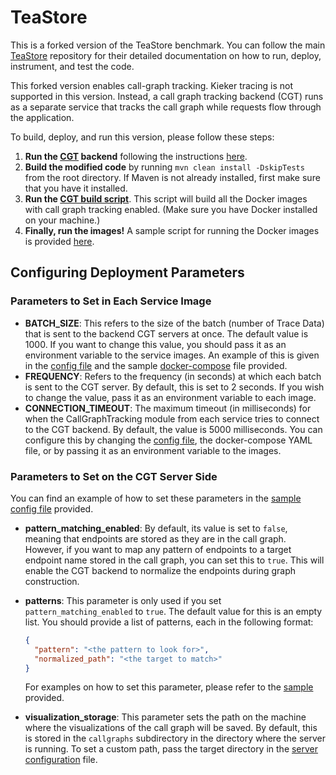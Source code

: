 # TeaStore

This is a forked version of the TeaStore benchmark. You can follow the main [TeaStore](https://github.com/DescartesResearch/TeaStore) repository for their detailed documentation on how to run, deploy, instrument, and test the code. 

This forked version enables call-graph tracking. Kieker tracing is not supported in this version. Instead, a call graph tracking backend (CGT) runs as a separate service that tracks the call graph while requests flow through the application.

To build, deploy, and run this version, please follow these steps:

1. **Run the [CGT](./CGT/) backend** following the instructions [here](./CGT/README.md).
2. **Build the modified code** by running `mvn clean install -DskipTests` from the root directory. If Maven is not already installed, first make sure that you have it installed.
3. **Run the [CGT build script](./tools/cgt_build.sh)**. This script will build all the Docker images with call graph tracking enabled. (Make sure you have Docker installed on your machine.)
4. **Finally, run the images!** A sample script for running the Docker images is provided [here](./examples/CGT/).

## Configuring Deployment Parameters

### Parameters to Set in Each Service Image
- **BATCH_SIZE**: This refers to the size of the batch (number of Trace Data) that is sent to the backend CGT servers at once. The default value is 1000. If you want to change this value, you should pass it as an environment variable to the service images. An example of this is given in the [config file](./examples/CGT/cgt_config.cfg) and the sample [docker-compose](./examples/CGT/docker-compose.yml) file provided.
- **FREQUENCY**: Refers to the frequency (in seconds) at which each batch is sent to the CGT server. By default, this is set to 2 seconds. If you wish to change the value, pass it as an environment variable to each image.
- **CONNECTION_TIMEOUT**: The maximum timeout (in milliseconds) for when the CallGraphTracking module from each service tries to connect to the CGT backend. By default, the value is 5000 milliseconds. You can configure this by changing the [config file](./examples/CGT/cgt_config.cfg), the docker-compose YAML file, or by passing it as an environment variable to the images.

### Parameters to Set on the CGT Server Side
You can find an example of how to set these parameters in the [sample config file](./CGT/cgt_config.json) provided.

- **pattern_matching_enabled**: By default, its value is set to `false`, meaning that endpoints are stored as they are in the call graph. However, if you want to map any pattern of endpoints to a target endpoint name stored in the call graph, you can set this to `true`. This will enable the CGT backend to normalize the endpoints during graph construction.

- **patterns**: This parameter is only used if you set `pattern_matching_enabled` to `true`. The default value for this is an empty list. You should provide a list of patterns, each in the following format:

  ```json
  {
    "pattern": "<the pattern to look for>",
    "normalized_path": "<the target to match>"
  }
  ```
  
  For examples on how to set this parameter, please refer to the [sample](./CGT/cgt_config.json) provided.

- **visualization_storage**: This parameter sets the path on the machine where the visualizations of the call graph will be saved. By default, this is stored in the `callgraphs` subdirectory in the directory where the server is running. To set a custom path, pass the target directory in the [server configuration](./CGT/cgt_config.json) file.